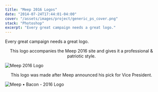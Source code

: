 ```yaml
---
title: "Meep 2016 Logos"
date: "2014-07-24T17:44:01-04:00"
cover: "/assets/images/project/generic_ps_cover.png"
stack: "Photoshop"
excerpt: "Every great campaign needs a great logo."
---
```


Every great campaign needs a great logo.

<center>This logo accompanies the Meep 2016 site and gives it a professional & patriotic style.</center>

![Meep 2016 Logo](/assets/images/project/meep2016_logo.png)

<center>This logo was made after Meep announced his pick for Vice President.</center>

![Meep • Bacon - 2016 Logo](/assets/images/project/meep_bacon_2016.png)
